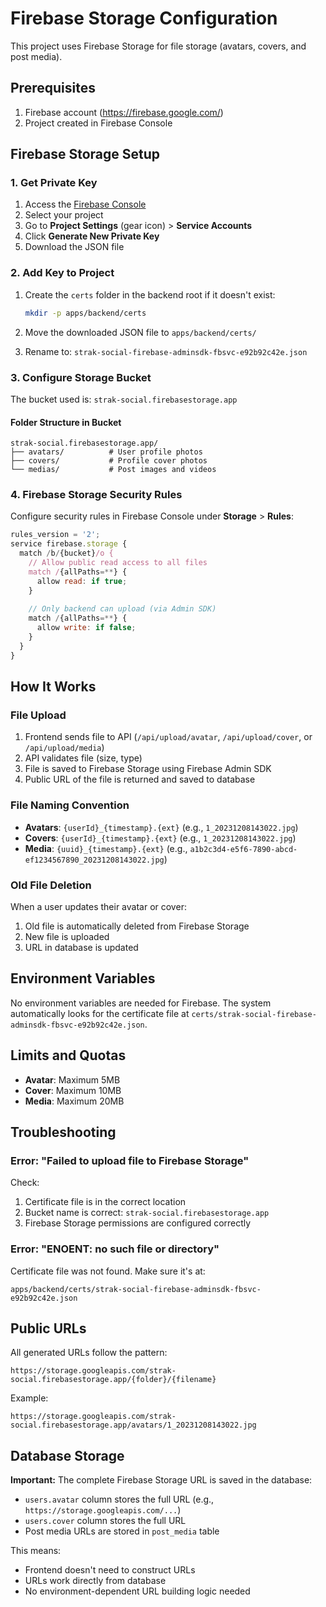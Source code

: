 # Firebase Storage Configuration

This project uses Firebase Storage for file storage (avatars, covers, and post media).

## Prerequisites

1. Firebase account (https://firebase.google.com/)
2. Project created in Firebase Console

## Firebase Storage Setup

### 1. Get Private Key

1. Access the [Firebase Console](https://console.firebase.google.com/)
2. Select your project
3. Go to **Project Settings** (gear icon) > **Service Accounts**
4. Click **Generate New Private Key**
5. Download the JSON file

### 2. Add Key to Project

1. Create the `certs` folder in the backend root if it doesn't exist:
   ```bash
   mkdir -p apps/backend/certs
   ```

2. Move the downloaded JSON file to `apps/backend/certs/`
3. Rename to: `strak-social-firebase-adminsdk-fbsvc-e92b92c42e.json`

### 3. Configure Storage Bucket

The bucket used is: `strak-social.firebasestorage.app`

#### Folder Structure in Bucket

```
strak-social.firebasestorage.app/
├── avatars/          # User profile photos
├── covers/           # Profile cover photos
└── medias/           # Post images and videos
```

### 4. Firebase Storage Security Rules

Configure security rules in Firebase Console under **Storage** > **Rules**:

```javascript
rules_version = '2';
service firebase.storage {
  match /b/{bucket}/o {
    // Allow public read access to all files
    match /{allPaths=**} {
      allow read: if true;
    }
    
    // Only backend can upload (via Admin SDK)
    match /{allPaths=**} {
      allow write: if false;
    }
  }
}
```

## How It Works

### File Upload

1. Frontend sends file to API (`/api/upload/avatar`, `/api/upload/cover`, or `/api/upload/media`)
2. API validates file (size, type)
3. File is saved to Firebase Storage using Firebase Admin SDK
4. Public URL of the file is returned and saved to database

### File Naming Convention

- **Avatars**: `{userId}_{timestamp}.{ext}` (e.g., `1_20231208143022.jpg`)
- **Covers**: `{userId}_{timestamp}.{ext}` (e.g., `1_20231208143022.jpg`)
- **Media**: `{uuid}_{timestamp}.{ext}` (e.g., `a1b2c3d4-e5f6-7890-abcd-ef1234567890_20231208143022.jpg`)

### Old File Deletion

When a user updates their avatar or cover:
1. Old file is automatically deleted from Firebase Storage
2. New file is uploaded
3. URL in database is updated

## Environment Variables

No environment variables are needed for Firebase. The system automatically looks for the certificate file at `certs/strak-social-firebase-adminsdk-fbsvc-e92b92c42e.json`.

## Limits and Quotas

- **Avatar**: Maximum 5MB
- **Cover**: Maximum 10MB
- **Media**: Maximum 20MB

## Troubleshooting

### Error: "Failed to upload file to Firebase Storage"

Check:
1. Certificate file is in the correct location
2. Bucket name is correct: `strak-social.firebasestorage.app`
3. Firebase Storage permissions are configured correctly

### Error: "ENOENT: no such file or directory"

Certificate file was not found. Make sure it's at:
```
apps/backend/certs/strak-social-firebase-adminsdk-fbsvc-e92b92c42e.json
```

## Public URLs

All generated URLs follow the pattern:
```
https://storage.googleapis.com/strak-social.firebasestorage.app/{folder}/{filename}
```

Example:
```
https://storage.googleapis.com/strak-social.firebasestorage.app/avatars/1_20231208143022.jpg
```

## Database Storage

**Important:** The complete Firebase Storage URL is saved in the database:
- `users.avatar` column stores the full URL (e.g., `https://storage.googleapis.com/...`)
- `users.cover` column stores the full URL
- Post media URLs are stored in `post_media` table

This means:
- Frontend doesn't need to construct URLs
- URLs work directly from database
- No environment-dependent URL building logic needed
